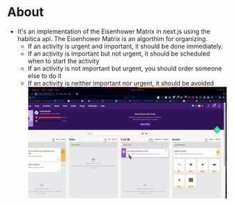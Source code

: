 # About
- It's an implementation of the Eisenhower Matrix in next.js using the habitica api. The Eisenhower Matrix is an algorthim for organizing.
	- If an activity is urgent and important, it should be done immediately. 
	- If an activity is important but not urgent, it should be scheduled when to start the activity
	- If an activity is not important but urgent, you should order someone else to do it
	- If an activity is neither important nor urgent, it should be avoided
![image of the project](https://github.com/Vilhelm-Ian/Eisenhower_matrix_habitica/blob/main/gif_matrix.gif)
